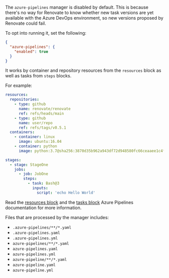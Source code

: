 The `azure-pipelines` manager is disabled by default.
This is because there's no way for Renovate to know whether new task versions are yet available with the Azure DevOps environment, so new versions proposed by Renovate could fail.

To opt into running it, set the following:

```json
{
  "azure-pipelines": {
    "enabled": true
  }
}
```

It works by container and repository resources from the `resources` block as well as tasks from `steps` blocks.

For example:

```yaml
resources:
  repositories:
    - type: github
      name: renovate/renovate
      ref: refs/heads/main
    - type: github
      name: user/repo
      ref: refs/tags/v0.5.1
  containers:
    - container: linux
      image: ubuntu:16.04
    - container: python
      image: python:3.7@sha256:3870d35b962a943df72d948580fc66ceaaee1c4fbd205930f32e0f0760eb1077

stages:
  - stage: StageOne
    jobs:
      - job: JobOne
        steps:
          - task: Bash@3
            inputs:
              script: 'echo Hello World'
```

Read the [resources block][resources-docs] and the [tasks block][tasks-docs] Azure Pipelines documentation for more information.

Files that are processed by the manager includes:

- `.azure-pipelines/**/*.yaml`
- `.azure-pipelines.yaml`
- `.azure-pipelines.yml`
- `azure-pipelines/**/*.yaml`
- `azure-pipelines.yaml`
- `azure-pipelines.yml`
- `azure-pipeline/**/*.yaml`
- `azure-pipeline.yaml`
- `azure-pipeline.yml`

[resources-docs]: https://docs.microsoft.com/en-us/azure/devops/pipelines/yaml-schema/resources?view=azure-pipelines
[tasks-docs]: https://docs.microsoft.com/en-us/azure/devops/pipelines/yaml-schema/steps-task?view=azure-pipelines

